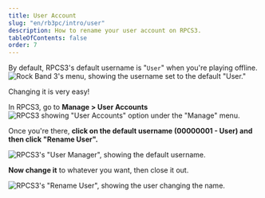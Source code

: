 ```yaml
---
title: User Account
slug: "en/rb3pc/intro/user"
description: How to rename your user account on RPCS3.
tableOfContents: false
order: 7
---
```


By default, RPCS3's default username is "`User`" when you're playing offline.  
![Rock Band 3's menu, showing the username set to the default "User."](https://rb3pc.milohax.org/images/conf/rb3user.png "Rock Band 3: User")

Changing it is very easy!

In RPCS3, go to **Manage > User Accounts** 
![RPCS3 showing "User Accounts" option under the "Manage" menu.](https://rb3pc.milohax.org/images/conf/rpcs3user.png "RPCS3: User Accounts")

Once you're there, **click on the default username (00000001 - User) and then click "Rename User".** 

![RPCS3's "User Manager", showing the default username.](https://rb3pc.milohax.org/images/conf/rpcs3rename.png "RPCS3: User Accounts")

**Now change it** to whatever you want, then close it out.  

![RPCS3's "Rename User", showing the user changing the name.](https://rb3pc.milohax.org/images/conf/rpcs3namepanel.png "RPCS3: Rename User")